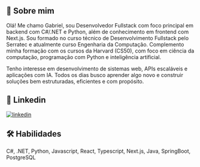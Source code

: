 
## 🚀 Sobre mim

Olá! Me chamo Gabriel, sou Desenvolvedor Fullstack com foco principal em backend com C#/.NET e Python, além de conhecimento em frontend com Next.js. Sou formado no curso técnico de Desenvolvimento Fullstack pelo Serratec e atualmente curso Engenharia da Computação. Complemento minha formação com os cursos da Harvard (CS50), com foco em ciência da computação, programação com Python e inteligência artificial.

Tenho interesse em desenvolvimento de sistemas web, APIs escaláveis e aplicações com IA. Todos os dias busco aprender algo novo e construir soluções bem estruturadas, eficientes e com propósito.



## 🔗 Linkedin

[![linkedin](https://img.shields.io/badge/linkedin-0A66C2?style=for-the-badge&logo=linkedin&logoColor=white)](https://www.linkedin.com/in/gabriel-cruz-souza-7536641bb/)



## 🛠 Habilidades
C#, .NET, Python, Javascript, React, Typescript, Next.js, Java, SpringBoot, PostgreSQL
